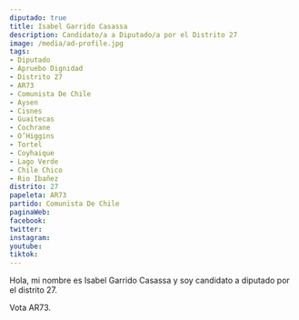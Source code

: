 ```yaml
---
diputado: true
title: Isabel Garrido Casassa
description: Candidato/a a Diputado/a por el Distrito 27
image: /media/ad-profile.jpg
tags:
- Diputado
- Apruebo Dignidad
- Distrito 27
- AR73
- Comunista De Chile
- Aysen
- Cisnes
- Guaitecas
- Cochrane
- O’Higgins
- Tortel
- Coyhaique
- Lago Verde
- Chile Chico
- Rio Ibañez
distrito: 27
papeleta: AR73
partido: Comunista De Chile
paginaWeb:
facebook:
twitter:
instagram:
youtube:
tiktok:
---
```

Hola, mi nombre es Isabel Garrido Casassa y soy candidato a diputado por el distrito 27.

Vota AR73.
